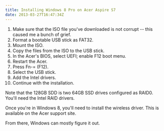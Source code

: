 ```yaml
---
title: Installing Windows 8 Pro on Acer Aspire S7
date: 2013-03-27T16:47:34Z
---
```

1. Make sure that the ISO file you've downloaded is not corrupt -- this caused me a bunch of grief.
2. Format a bootable USB stick as FAT32.
3. Mount the ISO.
4. Copy the files from the ISO to the USB stick.
5. In the Acer's BIOS, select UEFI; enable F12 boot menu.
6. Restart the Acer.
7. Press Fn-= (F12).
8. Select the USB stick.
9. Add the Intel drivers.
10. Continue with the installation.

Note that the 128GB SDD is two 64GB SSD drives configured as RAID0. You'll need the Intel RAID drivers.

Once you're in Windows 8, you'll need to install the wireless driver. This is available on the Acer support site.

From there, Windows can mostly figure it out.